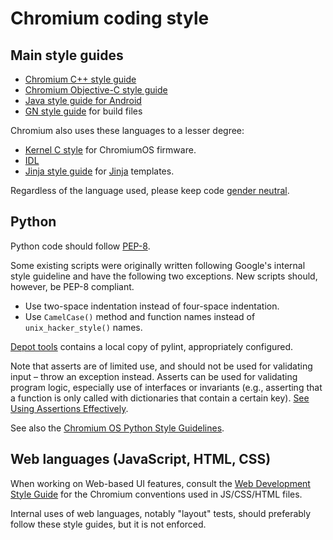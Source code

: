 # Chromium coding style

## Main style guides

  * [Chromium C++ style guide](c++/c++.md)
  * [Chromium Objective-C style guide](objective-c/objective-c.md)
  * [Java style guide for Android](java/java.md)
  * [GN style guide](../tools/gn/docs/style_guide.md) for build files

Chromium also uses these languages to a lesser degree:

  * [Kernel C style](https://git.kernel.org/cgit/linux/kernel/git/torvalds/linux.git/tree/Documentation/CodingStyle?id=refs/heads/master) for ChromiumOS firmware.
  * [IDL](https://sites.google.com/a/chromium.org/dev/blink/webidl#TOC-Style)
  * [Jinja style guide](https://sites.google.com/a/chromium.org/dev/developers/jinja#TOC-Style) for [Jinja](https://sites.google.com/a/chromium.org/dev/developers/jinja) templates.

Regardless of the language used, please keep code [gender neutral](gender_neutral_code.md).

## Python

Python code should follow [PEP-8](https://www.python.org/dev/peps/pep-0008/).

Some existing scripts were originally written following Google's internal
style guideline and have the following two exceptions. New scripts should,
however, be PEP-8 compliant.

  * Use two-space indentation instead of four-space indentation.
  * Use `CamelCase()` method and function names instead of `unix_hacker_style()` names.

[Depot tools](http://commondatastorage.googleapis.com/chrome-infra-docs/flat/depot_tools/docs/html/depot_tools.html)
contains a local copy of pylint, appropriately configured.

Note that asserts are of limited use, and should not be used for validating
input – throw an exception instead. Asserts can be used for validating program
logic, especially use of interfaces or invariants (e.g., asserting that a
function is only called with dictionaries that contain a certain key). [See
Using Assertions
Effectively](https://wiki.python.org/moin/UsingAssertionsEffectively).

See also the [Chromium OS Python Style
Guidelines](https://sites.google.com/a/chromium.org/dev/chromium-os/python-style-guidelines).

## Web languages (JavaScript, HTML, CSS)

When working on Web-based UI features, consult the [Web Development Style Guide](https://sites.google.com/a/chromium.org/dev/developers/web-development-style-guide) for the Chromium conventions used in JS/CSS/HTML files.

Internal uses of web languages, notably "layout" tests, should preferably follow these style guides, but it is not enforced.
